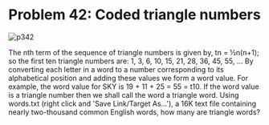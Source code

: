 # Problem 42: Coded triangle numbers

![p342](img/042.gif)

The nth term of the sequence of triangle numbers is given by, tn =
½n(n+1); so the first ten triangle numbers are: 1, 3, 6, 10, 15, 21, 28,
36, 45, 55, ... By converting each letter in a word to a number
corresponding to its alphabetical position and adding these values we
form a word value. For example, the word value for SKY is 19 + 11 + 25 =
55 = t10. If the word value is a triangle number then we shall call the
word a triangle word. Using words.txt (right click and 'Save Link/Target
As...'), a 16K text file containing nearly two-thousand common English
words, how many are triangle words?